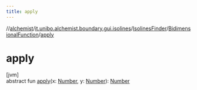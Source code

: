 ```yaml
---
title: apply
---
```

//[alchemist](../../../../index.html)/[it.unibo.alchemist.boundary.gui.isolines](../../index.html)/[IsolinesFinder](../index.html)/[BidimensionalFunction](index.html)/[apply](apply.html)



# apply



[jvm]\
abstract fun [apply](apply.html)(x: [Number](https://docs.oracle.com/javase/8/docs/api/java/lang/Number.html), y: [Number](https://docs.oracle.com/javase/8/docs/api/java/lang/Number.html)): [Number](https://docs.oracle.com/javase/8/docs/api/java/lang/Number.html)




